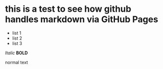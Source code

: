 # this is a test to see how github handles markdown via GitHub Pages

* list 1
* list 2
* list 3

*Italic*
**BOLD**


normal text